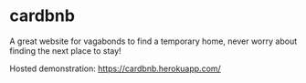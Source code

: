 # cardbnb
A great website for vagabonds to find a temporary home, never worry about finding the next place to stay!

Hosted demonstration: https://cardbnb.herokuapp.com/
